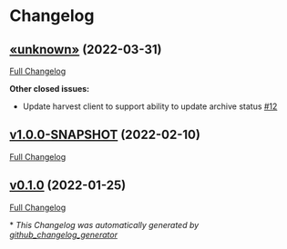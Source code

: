 # Changelog

## [«unknown»](https://github.com/NASA-PDS/registry-harvest-service/tree/«unknown») (2022-03-31)

[Full Changelog](https://github.com/NASA-PDS/registry-harvest-service/compare/v1.0.0-SNAPSHOT...«unknown»)

**Other closed issues:**

- Update harvest client to support ability to update archive status [\#12](https://github.com/NASA-PDS/registry-harvest-service/issues/12)

## [v1.0.0-SNAPSHOT](https://github.com/NASA-PDS/registry-harvest-service/tree/v1.0.0-SNAPSHOT) (2022-02-10)

[Full Changelog](https://github.com/NASA-PDS/registry-harvest-service/compare/v0.1.0...v1.0.0-SNAPSHOT)

## [v0.1.0](https://github.com/NASA-PDS/registry-harvest-service/tree/v0.1.0) (2022-01-25)

[Full Changelog](https://github.com/NASA-PDS/registry-harvest-service/compare/abd845ff6ccdddc2730f4f0b10667e0c58cb7561...v0.1.0)



\* *This Changelog was automatically generated by [github_changelog_generator](https://github.com/github-changelog-generator/github-changelog-generator)*
